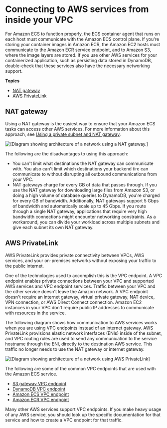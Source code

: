 # Connecting to AWS services from inside your VPC<a name="networking-connecting-vpc"></a>

For Amazon ECS to function properly, the ECS container agent that runs on each host must communicate with the Amazon ECS control plane\. If you're storing your container images in Amazon ECR, the Amazon EC2 hosts must communicate to the Amazon ECR service endpoint, and to Amazon S3, where the image layers are stored\. If you use other AWS services for your containerized application, such as persisting data stored in DynamoDB, double\-check that these services also have the necessary networking support\.

**Topics**
+ [NAT gateway](#networking-connecting-natgateway)
+ [AWS PrivateLink](#networking-connecting-privatelink)

## NAT gateway<a name="networking-connecting-natgateway"></a>

Using a NAT gateway is the easiest way to ensure that your Amazon ECS tasks can access other AWS services\. For more information about this approach, see [Using a private subnet and NAT gateway](networking-outbound.md#networking-private-subnet)\.

![\[Diagram showing architecture of a network using a NAT gateway.\]](http://docs.aws.amazon.com/AmazonECS/latest/bestpracticesguide/images/natgateway.png)

The following are the disadvantages to using this approach:
+ You can't limit what destinations the NAT gateway can communicate with\. You also can't limit which destinations your backend tire can communicate to without disrupting all outbound communications from your VPC\.
+ NAT gateways charge for every GB of data that passes through\. If you use the NAT gateway for downloading large files from Amazon S3, or doing a high volume of database queries to DynamoDB, you're charged for every GB of bandwidth\. Additionally, NAT gateways support 5 Gbps of bandwidth and automatically scale up to 45 Gbps\. If you route through a single NAT gateway, applications that require very high bandwidth connections might encounter networking constraints\. As a workaround, you can divide your workload across multiple subnets and give each subnet its own NAT gateway\.

## AWS PrivateLink<a name="networking-connecting-privatelink"></a>

AWS PrivateLink provides private connectivity between VPCs, AWS services, and your on\-premises networks without exposing your traffic to the public internet\.

One of the technologies used to accomplish this is the VPC endpoint\. A VPC endpoint enables private connections between your VPC and supported AWS services and VPC endpoint services\. Traffic between your VPC and the other service doesn't leave the Amazon network\. A VPC endpoint doesn't require an internet gateway, virtual private gateway, NAT device, VPN connection, or AWS Direct Connect connection\. Amazon EC2 instances in your VPC don't require public IP addresses to communicate with resources in the service\.

The following diagram shows how communication to AWS services works when you are using VPC endpoints instead of an internet gateway\. AWS PrivateLink provisions elastic network interfaces \(ENIs\) inside of the subnet, and VPC routing rules are used to send any communication to the service hostname through the ENI, directly to the destination AWS service\. This traffic no longer needs to use the NAT gateway or internet gateway\.

![\[Diagram showing architecture of a network using AWS PrivateLink\]](http://docs.aws.amazon.com/AmazonECS/latest/bestpracticesguide/images/endpointaccess-multiple.png)

The following are some of the common VPC endpoints that are used with the Amazon ECS service\.
+ [S3 gateway VPC endpoint](https://docs.aws.amazon.com/vpc/latest/userguide/vpc-endpoints-s3.html)
+ [DynamoDB VPC endpoint](https://docs.aws.amazon.com/amazondynamodb/latest/developerguide/vpc-endpoints-dynamodb.html)
+ [Amazon ECS VPC endpoint](https://docs.aws.amazon.com/AmazonECS/latest/developerguide/vpc-endpoints.html)
+ [Amazon ECR VPC endpoint](https://docs.aws.amazon.com/AmazonECR/latest/userguide/vpc-endpoints.html)

Many other AWS services support VPC endpoints\. If you make heavy usage of any AWS service, you should look up the specific documentation for that service and how to create a VPC endpoint for that traffic\.